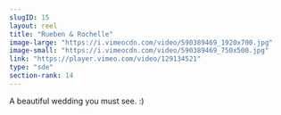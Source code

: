 ```yaml
---
slugID: 15 
layout: reel
title: "Rueben & Rochelle"
image-large: "https://i.vimeocdn.com/video/590389469_1920x700.jpg"
image-small: "https://i.vimeocdn.com/video/590389469_750x500.jpg"
link: "https://player.vimeo.com/video/129134521"
type: "sde"
section-rank: 14
---
```

A beautiful wedding you must see. :)